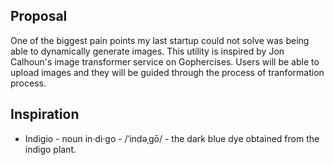 ## Proposal
One of the biggest pain points my last startup could not solve was being able to dynamically generate images. This utility is inspired by Jon Calhoun's image transformer service on Gophercises. Users will be able to upload images and they will be guided through the process of tranformation process.

## Inspiration
* Indigio - noun in·di·go - /ˈindəˌɡō/ - the dark blue dye obtained from the indigo plant.
